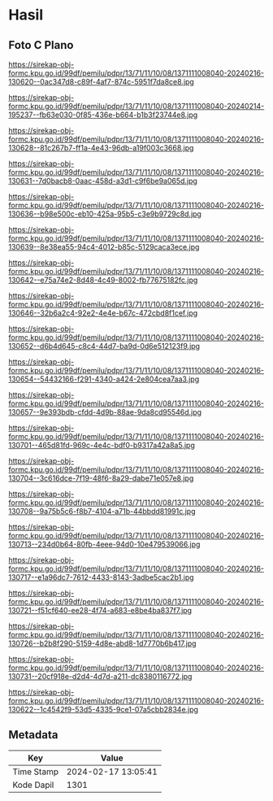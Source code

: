 # Hasil

## Foto C Plano

https://sirekap-obj-formc.kpu.go.id/99df/pemilu/pdpr/13/71/11/10/08/1371111008040-20240216-130620--0ac347d8-c89f-4af7-874c-5951f7da8ce8.jpg

https://sirekap-obj-formc.kpu.go.id/99df/pemilu/pdpr/13/71/11/10/08/1371111008040-20240214-195237--fb63e030-0f85-436e-b664-b1b3f23744e8.jpg

https://sirekap-obj-formc.kpu.go.id/99df/pemilu/pdpr/13/71/11/10/08/1371111008040-20240216-130628--81c267b7-ff1a-4e43-96db-a19f003c3668.jpg

https://sirekap-obj-formc.kpu.go.id/99df/pemilu/pdpr/13/71/11/10/08/1371111008040-20240216-130631--7d0bacb8-0aac-458d-a3d1-c9f6be9a065d.jpg

https://sirekap-obj-formc.kpu.go.id/99df/pemilu/pdpr/13/71/11/10/08/1371111008040-20240216-130636--b98e500c-eb10-425a-95b5-c3e9b9729c8d.jpg

https://sirekap-obj-formc.kpu.go.id/99df/pemilu/pdpr/13/71/11/10/08/1371111008040-20240216-130639--8e38ea55-94c4-4012-b85c-5129caca3ece.jpg

https://sirekap-obj-formc.kpu.go.id/99df/pemilu/pdpr/13/71/11/10/08/1371111008040-20240216-130642--e75a74e2-8d48-4c49-8002-fb77675182fc.jpg

https://sirekap-obj-formc.kpu.go.id/99df/pemilu/pdpr/13/71/11/10/08/1371111008040-20240216-130646--32b6a2c4-92e2-4e4e-b67c-472cbd8f1cef.jpg

https://sirekap-obj-formc.kpu.go.id/99df/pemilu/pdpr/13/71/11/10/08/1371111008040-20240216-130652--d6b4d645-c8c4-44d7-ba9d-0d6e512123f9.jpg

https://sirekap-obj-formc.kpu.go.id/99df/pemilu/pdpr/13/71/11/10/08/1371111008040-20240216-130654--54432166-f291-4340-a424-2e804cea7aa3.jpg

https://sirekap-obj-formc.kpu.go.id/99df/pemilu/pdpr/13/71/11/10/08/1371111008040-20240216-130657--9e393bdb-cfdd-4d9b-88ae-9da8cd95546d.jpg

https://sirekap-obj-formc.kpu.go.id/99df/pemilu/pdpr/13/71/11/10/08/1371111008040-20240216-130701--465d81fd-969c-4e4c-bdf0-b9317a42a8a5.jpg

https://sirekap-obj-formc.kpu.go.id/99df/pemilu/pdpr/13/71/11/10/08/1371111008040-20240216-130704--3c616dce-7f19-48f6-8a29-dabe71e057e8.jpg

https://sirekap-obj-formc.kpu.go.id/99df/pemilu/pdpr/13/71/11/10/08/1371111008040-20240216-130708--9a75b5c6-f8b7-4104-a71b-44bbdd81991c.jpg

https://sirekap-obj-formc.kpu.go.id/99df/pemilu/pdpr/13/71/11/10/08/1371111008040-20240216-130713--234d0b64-80fb-4eee-94d0-10e479539066.jpg

https://sirekap-obj-formc.kpu.go.id/99df/pemilu/pdpr/13/71/11/10/08/1371111008040-20240216-130717--e1a96dc7-7612-4433-8143-3adbe5cac2b1.jpg

https://sirekap-obj-formc.kpu.go.id/99df/pemilu/pdpr/13/71/11/10/08/1371111008040-20240216-130721--f51cf640-ee28-4f74-a683-e8be4ba837f7.jpg

https://sirekap-obj-formc.kpu.go.id/99df/pemilu/pdpr/13/71/11/10/08/1371111008040-20240216-130726--b2b8f290-5159-4d8e-abd8-1d7770b6b417.jpg

https://sirekap-obj-formc.kpu.go.id/99df/pemilu/pdpr/13/71/11/10/08/1371111008040-20240216-130731--20cf918e-d2d4-4d7d-a211-dc8380116772.jpg

https://sirekap-obj-formc.kpu.go.id/99df/pemilu/pdpr/13/71/11/10/08/1371111008040-20240216-130622--1c4542f9-53d5-4335-9ce1-07a5cbb2834e.jpg


## Metadata

| Key        | Value               |
| ---------- | ------------------- |
| Time Stamp | 2024-02-17 13:05:41 |
| Kode Dapil | 1301                |



